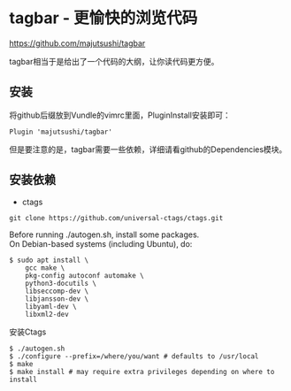 # tagbar - 更愉快的浏览代码

https://github.com/majutsushi/tagbar

tagbar相当于是给出了一个代码的大纲，让你读代码更方便。

## 安装
将github后缀放到Vundle的vimrc里面，PluginInstall安装即可：
```
Plugin 'majutsushi/tagbar'
```
但是要注意的是，tagbar需要一些依赖，详细请看github的Dependencies模块。

## 安装依赖
- ctags
```
git clone https://github.com/universal-ctags/ctags.git
```
Before running ./autogen.sh, install some packages.   
On Debian-based systems (including Ubuntu), do:
```
$ sudo apt install \
    gcc make \
    pkg-config autoconf automake \
    python3-docutils \
    libseccomp-dev \
    libjansson-dev \
    libyaml-dev \
    libxml2-dev
```
安装Ctags
```
$ ./autogen.sh
$ ./configure --prefix=/where/you/want # defaults to /usr/local
$ make
$ make install # may require extra privileges depending on where to install
```


